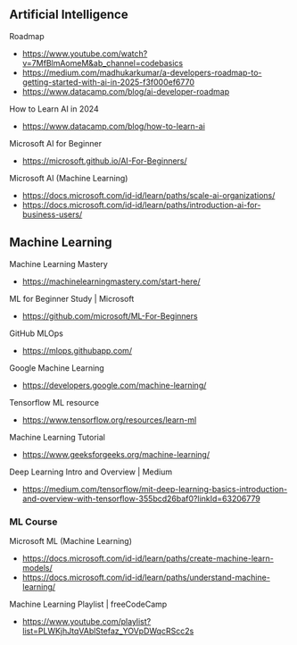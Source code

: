 ## Artificial Intelligence

Roadmap
- https://www.youtube.com/watch?v=7MfBlmAomeM&ab_channel=codebasics
- https://medium.com/madhukarkumar/a-developers-roadmap-to-getting-started-with-ai-in-2025-f3f000ef6770
- https://www.datacamp.com/blog/ai-developer-roadmap

How to Learn AI in 2024
- https://www.datacamp.com/blog/how-to-learn-ai

Microsoft AI for Beginner
- https://microsoft.github.io/AI-For-Beginners/

Microsoft AI (Machine Learning)
- https://docs.microsoft.com/id-id/learn/paths/scale-ai-organizations/
- https://docs.microsoft.com/id-id/learn/paths/introduction-ai-for-business-users/

## Machine Learning

Machine Learning Mastery
- https://machinelearningmastery.com/start-here/

ML for Beginner Study | Microsoft
- https://github.com/microsoft/ML-For-Beginners

GitHub MLOps
- https://mlops.githubapp.com/

Google Machine Learning
- https://developers.google.com/machine-learning/

Tensorflow ML resource
- https://www.tensorflow.org/resources/learn-ml

Machine Learning Tutorial
- https://www.geeksforgeeks.org/machine-learning/

Deep Learning Intro and Overview | Medium
- https://medium.com/tensorflow/mit-deep-learning-basics-introduction-and-overview-with-tensorflow-355bcd26baf0?linkId=63206779

### ML Course

Microsoft ML (Machine Learning)
- https://docs.microsoft.com/id-id/learn/paths/create-machine-learn-models/
- https://docs.microsoft.com/id-id/learn/paths/understand-machine-learning/

Machine Learning Playlist | freeCodeCamp
- https://www.youtube.com/playlist?list=PLWKjhJtqVAblStefaz_YOVpDWqcRScc2s
